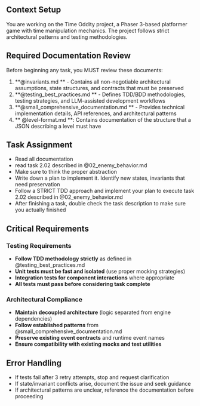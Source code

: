 ## Context Setup
You are working on the Time Oddity project, a Phaser 3-based platformer game with time manipulation mechanics. The project follows strict architectural patterns and testing methodologies.

## Required Documentation Review
Before beginning any task, you MUST review these documents:

1. **@invariants.md ** - Contains all non-negotiable architectural assumptions, state structures, and contracts that must be preserved
2. **@testing_best_practices.md ** - Defines TDD/BDD methodologies, testing strategies, and LLM-assisted development workflows  
3. **@small_comprehensive_documentation.md ** - Provides technical implementation details, API references, and architectural patterns
4. ** @level-format.md  **: Contains documentation of the structure that a JSON describing a level must have 

## Task Assignment
- Read all documentation
- read  task 2.02 described in @02_enemy_behavior.md 
- Make sure to think the proper abstraction 
- Write down a plan to implement it. Identify new states, invariants that need preservation
- Follow a STRICT TDD approach and implement your plan to execute task 2.02 described in  @02_enemy_behavior.md 
- After finishing a task, double check the task description to make sure you actually finished


## Critical Requirements

### Testing Requirements
- **Follow TDD methodology strictly** as defined in  @testing_best_practices.md 
- **Unit tests must be fast and isolated** (use proper mocking strategies)
- **Integration tests for component interactions** where appropriate
- **All tests must pass before considering task complete**

### Architectural Compliance
- **Maintain decoupled architecture** (logic separated from engine dependencies)
- **Follow established patterns** from  @small_comprehensive_documentation.md 
- **Preserve existing event contracts** and runtime event names
- **Ensure compatibility with existing mocks and test utilities**

## Error Handling
- If tests fail after 3 retry attempts, stop and request clarification
- If state/invariant conflicts arise, document the issue and seek guidance
- If architectural patterns are unclear, reference the documentation before proceeding